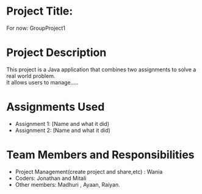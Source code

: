 # Project Title:

For now: GroupProject1


# Project Description

This project is a Java application that combines two assignments to solve a real world problem.  
It allows users to manage.....

# Assignments Used

- Assignment 1: [Name and  what it did)
- Assignment 2: [Name and what it did)


# Team Members and Responsibilities

- Project Management(create project and share,etc) :  Wania
- Coders: Jonathan and Mitali
- Other members: Madhuri , Ayaan, Raiyan.
